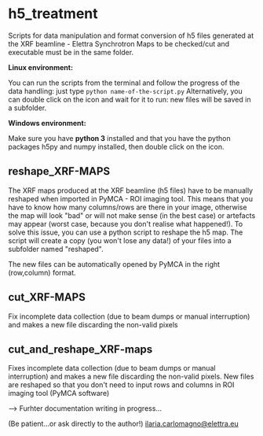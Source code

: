 # h5_treatment
Scripts for data manipulation and format conversion of h5 files generated at the XRF beamline - Elettra Synchrotron
Maps to be checked/cut and executable must be in the same folder.

**Linux environment:**

You can run the scripts from the terminal and follow the progress of the data handling: just type ```python name-of-the-script.py```
Alternatively, you can double click on the icon and wait for it to run: new files will be saved in a subfolder.

**Windows environment:**

Make sure you have **python 3** installed and that you have the python packages h5py and numpy installed, then double click on the icon.

## reshape_XRF-MAPS 
The XRF maps produced at the XRF beamline (h5 files) have to be manually reshaped when imported in PyMCA - ROI imaging tool.
This means that you have to know how many columns/rows are there in your image, otherwise the map will look "bad" or will not make sense (in the best case) or artefacts may appear (worst case, because you don't realise what happened!). To solve this issue, you can use a python script to reshape the h5 map. The script will create a copy (you won't lose any data!) of your files into a subfolder named "reshaped".

The new files can be automatically opened by PyMCA in the right (row,column) format.

## cut_XRF-MAPS
Fix incomplete data collection (due to beam dumps or manual interruption) and makes a new file discarding the non-valid pixels

## cut_and_reshape_XRF-maps
Fixes incomplete data collection (due to beam dumps or manual interruption) and makes a new file discarding the non-valid pixels.
New files are reshaped so that you don't need to input rows and columns in ROI imaging tool (PyMCA software)




--> Furhter documentation writing in progress...

(Be patient...or ask directly to the author!)
ilaria.carlomagno@elettra.eu
